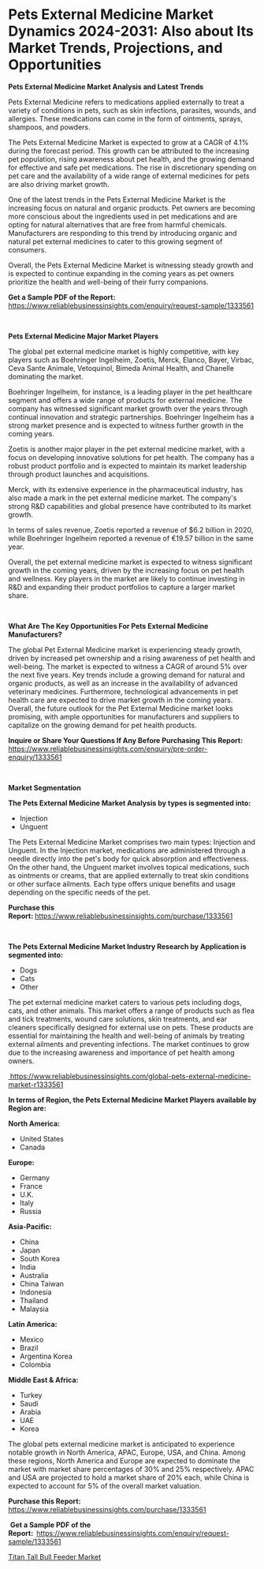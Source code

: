 <p><h1>Pets External Medicine Market Dynamics 2024-2031: Also about Its Market Trends, Projections, and Opportunities</h1></p><p><strong>Pets External Medicine Market Analysis and Latest Trends</strong></p>
<p><p>Pets External Medicine refers to medications applied externally to treat a variety of conditions in pets, such as skin infections, parasites, wounds, and allergies. These medications can come in the form of ointments, sprays, shampoos, and powders.</p><p>The Pets External Medicine Market is expected to grow at a CAGR of 4.1% during the forecast period. This growth can be attributed to the increasing pet population, rising awareness about pet health, and the growing demand for effective and safe pet medications. The rise in discretionary spending on pet care and the availability of a wide range of external medicines for pets are also driving market growth.</p><p>One of the latest trends in the Pets External Medicine Market is the increasing focus on natural and organic products. Pet owners are becoming more conscious about the ingredients used in pet medications and are opting for natural alternatives that are free from harmful chemicals. Manufacturers are responding to this trend by introducing organic and natural pet external medicines to cater to this growing segment of consumers.</p><p>Overall, the Pets External Medicine Market is witnessing steady growth and is expected to continue expanding in the coming years as pet owners prioritize the health and well-being of their furry companions.</p></p>
<p><strong>Get a Sample PDF of the Report:&nbsp;</strong> <a href="https://www.reliablebusinessinsights.com/enquiry/request-sample/1333561">https://www.reliablebusinessinsights.com/enquiry/request-sample/1333561</a></p>
<p>&nbsp;</p>
<p><strong>Pets External Medicine Major Market Players</strong></p>
<p><p>The global pet external medicine market is highly competitive, with key players such as Boehringer Ingelheim, Zoetis, Merck, Elanco, Bayer, Virbac, Ceva Sante Animale, Vetoquinol, Bimeda Animal Health, and Chanelle dominating the market.</p><p>Boehringer Ingelheim, for instance, is a leading player in the pet healthcare segment and offers a wide range of products for external medicine. The company has witnessed significant market growth over the years through continual innovation and strategic partnerships. Boehringer Ingelheim has a strong market presence and is expected to witness further growth in the coming years.</p><p>Zoetis is another major player in the pet external medicine market, with a focus on developing innovative solutions for pet health. The company has a robust product portfolio and is expected to maintain its market leadership through product launches and acquisitions.</p><p>Merck, with its extensive experience in the pharmaceutical industry, has also made a mark in the pet external medicine market. The company's strong R&D capabilities and global presence have contributed to its market growth.</p><p>In terms of sales revenue, Zoetis reported a revenue of $6.2 billion in 2020, while Boehringer Ingelheim reported a revenue of €19.57 billion in the same year.</p><p>Overall, the pet external medicine market is expected to witness significant growth in the coming years, driven by the increasing focus on pet health and wellness. Key players in the market are likely to continue investing in R&D and expanding their product portfolios to capture a larger market share.</p></p>
<p>&nbsp;</p>
<p><strong>What Are The Key Opportunities For Pets External Medicine Manufacturers?</strong></p>
<p><p>The global Pet External Medicine market is experiencing steady growth, driven by increased pet ownership and a rising awareness of pet health and well-being. The market is expected to witness a CAGR of around 5% over the next five years. Key trends include a growing demand for natural and organic products, as well as an increase in the availability of advanced veterinary medicines. Furthermore, technological advancements in pet health care are expected to drive market growth in the coming years. Overall, the future outlook for the Pet External Medicine market looks promising, with ample opportunities for manufacturers and suppliers to capitalize on the growing demand for pet health products.</p></p>
<p><strong>Inquire or Share Your Questions If Any Before Purchasing This Report:</strong> <a href="https://www.reliablebusinessinsights.com/enquiry/pre-order-enquiry/1333561">https://www.reliablebusinessinsights.com/enquiry/pre-order-enquiry/1333561</a></p>
<p>&nbsp;</p>
<p><strong>Market Segmentation</strong></p>
<p><strong>The Pets External Medicine Market Analysis by types is segmented into:</strong></p>
<p><ul><li>Injection</li><li>Unguent</li></ul></p>
<p><p>The Pets External Medicine Market comprises two main types: Injection and Unguent. In the Injection market, medications are administered through a needle directly into the pet's body for quick absorption and effectiveness. On the other hand, the Unguent market involves topical medications, such as ointments or creams, that are applied externally to treat skin conditions or other surface ailments. Each type offers unique benefits and usage depending on the specific needs of the pet.</p></p>
<p><strong>Purchase this Report:&nbsp;</strong><a href="https://www.reliablebusinessinsights.com/purchase/1333561">https://www.reliablebusinessinsights.com/purchase/1333561</a></p>
<p>&nbsp;</p>
<p><strong>The Pets External Medicine Market Industry Research by Application is segmented into:</strong></p>
<p><ul><li>Dogs</li><li>Cats</li><li>Other</li></ul></p>
<p><p>The pet external medicine market caters to various pets including dogs, cats, and other animals. This market offers a range of products such as flea and tick treatments, wound care solutions, skin treatments, and ear cleaners specifically designed for external use on pets. These products are essential for maintaining the health and well-being of animals by treating external ailments and preventing infections. The market continues to grow due to the increasing awareness and importance of pet health among owners.</p></p>
<p><a href="https://www.reliablebusinessinsights.com/global-pets-external-medicine-market-r1333561">&nbsp;https://www.reliablebusinessinsights.com/global-pets-external-medicine-market-r1333561</a></p>
<p><strong>In terms of Region, the Pets External Medicine Market Players available by Region are:</strong></p>
<p>
    <p> <strong> North America: </strong>
        <ul>
            <li>United States</li>
            <li>Canada</li>
        </ul>
        </p> 
    <p> <strong> Europe: </strong>
        <ul>
            <li>Germany</li>
            <li>France</li>
            <li>U.K.</li>
            <li>Italy</li>
            <li>Russia</li>
        </ul>
        </p> 
    <p> <strong> Asia-Pacific: </strong>
        <ul>
            <li>China</li>
            <li>Japan</li>
            <li>South Korea</li>
            <li>India</li>
            <li>Australia</li>
            <li>China Taiwan</li>
            <li>Indonesia</li>
            <li>Thailand</li>
            <li>Malaysia</li>
        </ul>
        </p> 
    <p> <strong> Latin America: </strong>
        <ul>
            <li>Mexico</li>
            <li>Brazil</li>
            <li>Argentina Korea</li>
            <li>Colombia</li>
        </ul>
        </p> 
    <p> <strong> Middle East & Africa: </strong>
        <ul>
            <li>Turkey</li>
            <li>Saudi</li>
            <li>Arabia</li>
            <li>UAE</li>
            <li>Korea</li>
        </ul>
    </p>
    </p>
<p><p>The global pets external medicine market is anticipated to experience notable growth in North America, APAC, Europe, USA, and China. Among these regions, North America and Europe are expected to dominate the market with market share percentages of 30% and 25% respectively. APAC and USA are projected to hold a market share of 20% each, while China is expected to account for 5% of the overall market valuation.</p></p>
<p><strong>Purchase this Report: </strong><a href="https://www.reliablebusinessinsights.com/purchase/1333561">https://www.reliablebusinessinsights.com/purchase/1333561</a></p>
<p>&nbsp;<strong>Get a Sample PDF of the Report:&nbsp;&nbsp;</strong><a href="https://www.reliablebusinessinsights.com/enquiry/request-sample/1333561">https://www.reliablebusinessinsights.com/enquiry/request-sample/1333561</a></p>
<p><strong></strong></p>
<p><p><a href="https://github.com/emnqcawl19/Market-Research-Report-List-1/blob/main/titan-tall-bull-feeder-market.md">Titan Tall Bull Feeder Market</a></p></p>